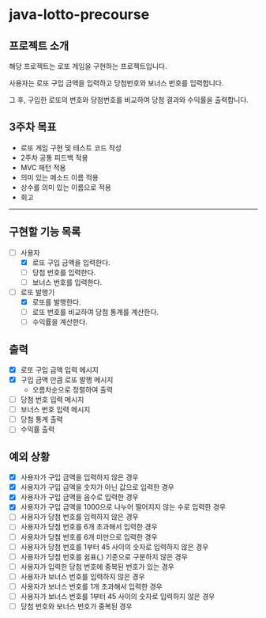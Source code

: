 # java-lotto-precourse

## 프로젝트 소개

해당 프로젝트는 로또 게임을 구현하는 프로젝트입니다.

사용자는 로또 구입 금액을 입력하고 당첨번호와 보너스 번호를 입력합니다.

그 후, 구입한 로또의 번호와 당첨번호를 비교하여 당첨 결과와 수익률을 출력합니다.

## 3주차 목표

- 로또 게임 구현 및 테스트 코드 작성
- 2주차 공통 피드백 적용
- MVC 패턴 적용
- 의미 있는 메소드 이름 적용
- 상수를 의미 있는 이름으로 적용
- 회고

---

## 구현할 기능 목록

- [ ] 사용자
    - [x] 로또 구입 금액을 입력한다.
    - [ ] 당첨 번호를 입력한다.
    - [ ] 보너스 번호를 입력한다.
- [ ] 로또 발행기
    - [x] 로또를 발행한다.
    - [ ] 로또 번호를 비교하여 당첨 통계를 계산한다.
    - [ ] 수익률을 계산한다.

## 출력

- [x] 로또 구입 금액 입력 메시지
- [x] 구입 금액 만큼 로또 발행 메시지
    - 오름차순으로 정렬하여 출력
- [ ] 당첨 번호 입력 메시지
- [ ] 보너스 번호 입력 메시지
- [ ] 당첨 통계 출력
- [ ] 수익률 출력

## 예외 상황

- [x] 사용자가 구입 금액을 입력하지 않은 경우
- [x] 사용자가 구입 금액을 숫자가 아닌 값으로 입력한 경우
- [x] 사용자가 구입 금액을 음수로 입력한 경우
- [x] 사용자가 구입 금액을 1000으로 나누어 떨어지지 않는 수로 입력한 경우
- [ ] 사용자가 당첨 번호를 입력하지 않은 경우
- [ ] 사용자가 당첨 번호를 6개 초과해서 입력한 경우
- [ ] 사용자가 당첨 번호를 6개 미만으로 입력한 경우
- [ ] 사용자가 당첨 번호를 1부터 45 사이의 숫자로 입력하지 않은 경우
- [ ] 사용자가 당첨 번호를 쉼표(,) 기준으로 구분하지 않은 경우
- [ ] 사용자가 입력한 당첨 번호에 중복된 번호가 있는 경우
- [ ] 사용자가 보너스 번호를 입력하지 않은 경우
- [ ] 사용자가 보너스 번호를 1개 초과해서 입력한 경우
- [ ] 사용자가 보너스 번호를 1부터 45 사이의 숫자로 입력하지 않은 경우
- [ ] 당첨 번호와 보너스 번호가 중복된 경우
